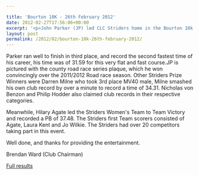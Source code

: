 ```yaml
---

title: 'Bourton 10K - 26th February 2012'
date: 2012-02-27T17:56:06+00:00
excerpt: '<p>John Parker (JP) led CLC Striders home in the Bourton 10k Road Race which was held in near perfect running conditions on Sunday 26th February. </p>'
layout: post
permalink: /2012/02/bourton-10k-26th-february-2012/
---
```

</p> 

Parker ran well to finish in third place, and record the second fastest time of his career, his time was of 31.59 for this very flat and fast course.JP is pictured with the county road race series plaque, which he won convincingly over the 2011/2012 Road race season. Other Striders Prize Winners were Darren Milne who took 3rd place MV40 male, Milne smashed his own club record by over a minute to record a time of 34.31. Nicholas von Benzon and Philip Hodder also claimed club records in their respective categories.

Meanwhile, Hilary Agate led the Striders Women's Team to Team Victory and recorded a PB of 37.48. The Striders first Team scorers consisted of Agate, Laura Kent and Jo Wilkie. The Striders had over 20 competitors taking part in this event.

Well done, and thanks for providing the entertainment.

Brendan Ward (Club Chairman)

<a href="https://www.bourtonroadrunners.co.uk/race_results/10k_results_2012.htm" target="_blank" rel="nofollow">Full results</a>